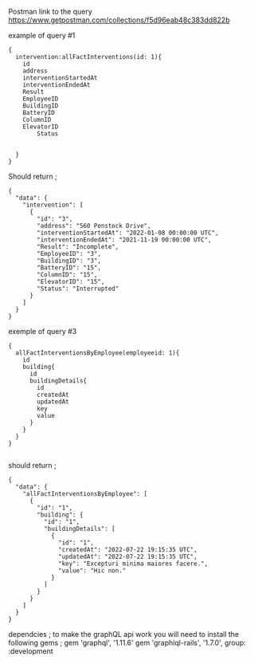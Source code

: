 


Postman link to the query
https://www.getpostman.com/collections/f5d96eab48c383dd822b

example of query #1

```
{
  intervention:allFactInterventions(id: 1){
    id
    address
    interventionStartedAt
    interventionEndedAt
    Result
    EmployeeID
    BuildingID
    BatteryID
    ColumnID
    ElevatorID
		Status
    
    
  }
}

```
Should return ;
```
{
  "data": {
    "intervention": [
      {
        "id": "3",
        "address": "560 Penstock Drive",
        "interventionStartedAt": "2022-01-08 00:00:00 UTC",
        "interventionEndedAt": "2021-11-19 00:00:00 UTC",
        "Result": "Incomplete",
        "EmployeeID": "3",
        "BuildingID": "3",
        "BatteryID": "15",
        "ColumnID": "15",
        "ElevatorID": "15",
        "Status": "Interrupted"
      }
    ]
  }
}
```
exemple of query #3

```
{
  allFactInterventionsByEmployee(employeeid: 1){
    id
    building{
      id
      buildingDetails{
        id
        createdAt
        updatedAt
        key
        value
      }
    }
  }
}
  
```  
should return ;
```
{
  "data": {
    "allFactInterventionsByEmployee": [
      {
        "id": "1",
        "building": {
          "id": "1",
          "buildingDetails": [
            {
              "id": "1",
              "createdAt": "2022-07-22 19:15:35 UTC",
              "updatedAt": "2022-07-22 19:15:35 UTC",
              "key": "Excepturi minima maiores facere.",
              "value": "Hic non."
            }
          ]
        }
      }
    ]
  }
}
```

dependcies ;
to make the graphQL api work you will need to install the following gems ;
gem 'graphql', '1.11.6'
gem 'graphiql-rails', '1.7.0', group: :development